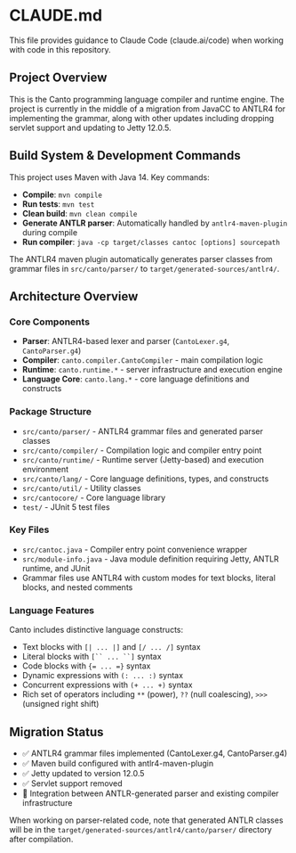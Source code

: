 # CLAUDE.md

This file provides guidance to Claude Code (claude.ai/code) when working with code in this repository.

## Project Overview

This is the Canto programming language compiler and runtime engine. The project is currently in the middle of a migration from JavaCC to ANTLR4 for implementing the grammar, along with other updates including dropping servlet support and updating to Jetty 12.0.5.

## Build System & Development Commands

This project uses Maven with Java 14. Key commands:

- **Compile**: `mvn compile`
- **Run tests**: `mvn test` 
- **Clean build**: `mvn clean compile`
- **Generate ANTLR parser**: Automatically handled by `antlr4-maven-plugin` during compile
- **Run compiler**: `java -cp target/classes cantoc [options] sourcepath`

The ANTLR4 maven plugin automatically generates parser classes from grammar files in `src/canto/parser/` to `target/generated-sources/antlr4/`.

## Architecture Overview

### Core Components

- **Parser**: ANTLR4-based lexer and parser (`CantoLexer.g4`, `CantoParser.g4`)
- **Compiler**: `canto.compiler.CantoCompiler` - main compilation logic
- **Runtime**: `canto.runtime.*` - server infrastructure and execution engine
- **Language Core**: `canto.lang.*` - core language definitions and constructs

### Package Structure

- `src/canto/parser/` - ANTLR4 grammar files and generated parser classes
- `src/canto/compiler/` - Compilation logic and compiler entry point
- `src/canto/runtime/` - Runtime server (Jetty-based) and execution environment
- `src/canto/lang/` - Core language definitions, types, and constructs
- `src/canto/util/` - Utility classes
- `src/cantocore/` - Core language library
- `test/` - JUnit 5 test files

### Key Files

- `src/cantoc.java` - Compiler entry point convenience wrapper
- `src/module-info.java` - Java module definition requiring Jetty, ANTLR runtime, and JUnit
- Grammar files use ANTLR4 with custom modes for text blocks, literal blocks, and nested comments

### Language Features

Canto includes distinctive language constructs:
- Text blocks with `[| ... |]` and `[/ ... /]` syntax
- Literal blocks with `[`` ... ``]` syntax  
- Code blocks with `{= ... =}` syntax
- Dynamic expressions with `(: ... :)` syntax
- Concurrent expressions with `(+ ... +)` syntax
- Rich set of operators including `**` (power), `??` (null coalescing), `>>>` (unsigned right shift)

## Migration Status

- ✅ ANTLR4 grammar files implemented (CantoLexer.g4, CantoParser.g4)
- ✅ Maven build configured with antlr4-maven-plugin
- ✅ Jetty updated to version 12.0.5 
- ✅ Servlet support removed
- 🔄 Integration between ANTLR-generated parser and existing compiler infrastructure

When working on parser-related code, note that generated ANTLR classes will be in the `target/generated-sources/antlr4/canto/parser/` directory after compilation.